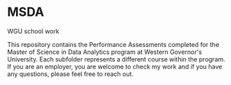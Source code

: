 # MSDA
WGU school work

This repository contains the Performance Assessments completed for the Master of Science in Data Analytics program at Western Governor's University. Each subfolder represents a different course within the program. If you are an employer, you are welcome to check my work and if you have any questions, please feel free to reach out.
